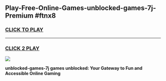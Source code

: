 
## Play-Free-Online-Games-unblocked-games-7j-Premium #ftnx8
<h3>
<a href="https://premium.freeplayer.one?title=unblocked-games-7j&ref=8M">CLICK TO PLAY</a></h3>
<hr>

<h3>
<a href="https://premium.freeplayer.one?title=unblocked-games-7j&ref=8M">CLICK 2 PLAY</a>
  
</h3>

<a href="https://premium.freeplayer.one?title=unblocked-games-7j&ref=8M"><img src="https://clearcache.store/games.png"></a>


**unblocked-games-7j games unblocked: Your Gateway to Fun and Accessible Online Gaming**
